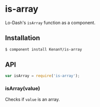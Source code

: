 # is-array

Lo-Dash's `isArray` function as a component.

## Installation

``` bash
$ component install KenanY/is-array
```

## API

``` javascript
var isArray = require('is-array');
```

### isArray(value)

Checks if `value` is an array.